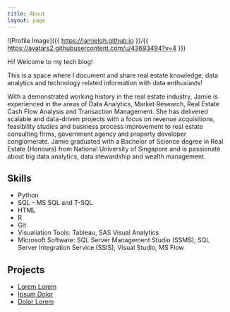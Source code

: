 ```yaml
---
title: About
layout: page
---
```

![Profile Image]({{ https://jamielqh.github.io }}/{{ https://avatars2.githubusercontent.com/u/43693494?v=4 }})

<p> Hi! Welcome to my tech blog! </p>
<p>  This is a space where I document and share real estate knowledge, 
 data analytics and technology related information with data enthusiasts! </p>

<p>With a demonstrated working history in the real estate industry, Jamie is experienced in the areas of Data Analytics, Market Research, Real Estate Cash Flow Analysis and Transaction Management. She has delivered scalable and data-driven projects with a focus on revenue acquisitions, feasibility studies and business process improvement to real estate consulting firms, government agency and property developer conglomerate. Jamie graduated with a Bachelor of Science degree in Real Estate (Honours) from National University of Singapore and is passionate about big data analytics, data stewardship and wealth management.</p>

<h2>Skills</h2>

<ul class="skill-list">
	<li>Python</li>
	<li>SQL - MS SQL and T-SQL</li>
	<li>HTML</li>
	<li>R</li>
	<li>Git</li>
	<li>Visualiation Tools: Tableau, SAS Visual Analytics</li>
	<li>Microsoft Software: SQL Server Management Studio (SSMS), SQL Server Integration Service (SSIS), Visual Studio, MS Flow </li>
</ul>

<h2>Projects</h2>

<ul>
	<li><a href="https://github.com/">Lorem Lorem</a></li>
	<li><a href="https://github.com/">Ipsum Dolor</a></li>
	<li><a href="https://github.com/">Dolor Lorem</a></li>
</ul>
